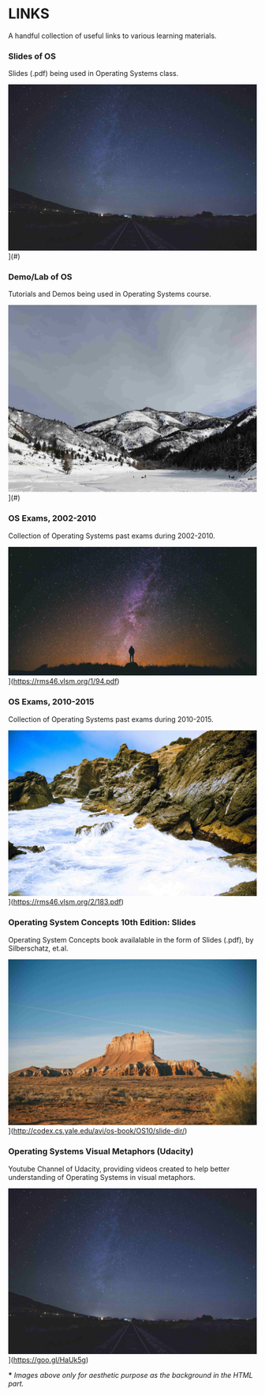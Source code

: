 # LINKS  

A handful collection of useful links to various learning materials.

### Slides of OS

Slides (.pdf) being used in Operating Systems class.

![Slides (.pdf) being used in Operating Systems class.](img/landing-page.jpg)](#) </div>

### Demo/Lab of OS

Tutorials and Demos being used in Operating Systems course.

![Tutorials and Demos being used in Operating Systems course.](img/memo.jpg)](#) 

### OS Exams, 2002-2010

Collection of Operating Systems past exams during 2002-2010.

![Collection of Operating Systems past exams during 2002-2010.](img/prerequisites.jpg)](https://rms46.vlsm.org/1/94.pdf) 

### OS Exams, 2010-2015

Collection of Operating Systems past exams during 2010-2015.

![Collection of Operating Systems past exams during 2010-2015.](img/useful-links.jpg)](https://rms46.vlsm.org/2/183.pdf) 

### Operating System Concepts 10th Edition: Slides

Operating System Concepts book availalable in the form of Slides (.pdf), by Silberschatz, et.al.

![Operating System Concepts book availalable in the form of Slides (.pdf), by Silberschatz, et.al.](img/demo.jpg)](http://codex.cs.yale.edu/avi/os-book/OS10/slide-dir/) 

### Operating Systems Visual Metaphors (Udacity)

Youtube Channel of Udacity, providing videos created to help better understanding of Operating Systems in visual metaphors.

![Youtube Channel of Udacity, providing videos created to help better understanding of Operating Systems in visual metaphors.](img/landing-page.jpg)](https://goo.gl/HaUk5g) 

__*__ _Images above only for aesthetic purpose as the background in the HTML part._